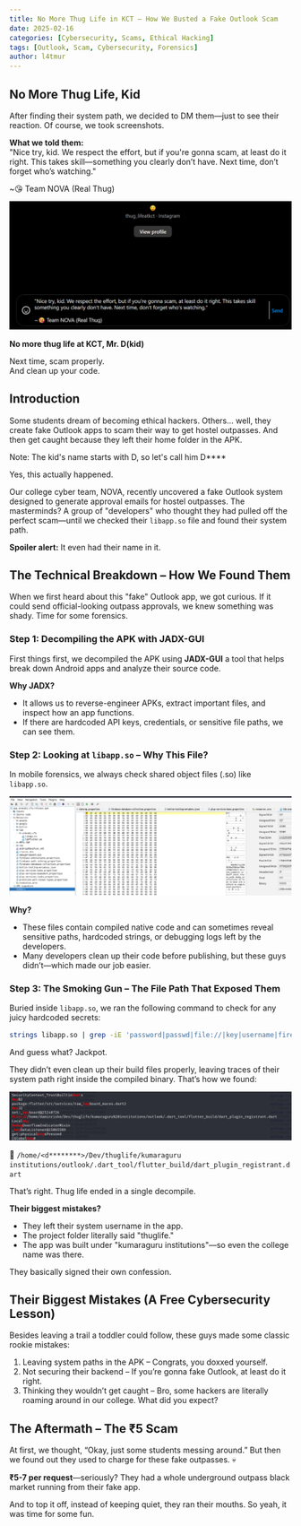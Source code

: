 ```yaml
---
title: No More Thug Life in KCT – How We Busted a Fake Outlook Scam
date: 2025-02-16
categories: [Cybersecurity, Scams, Ethical Hacking]
tags: [Outlook, Scam, Cybersecurity, Forensics]
author: l4tmur
---
```


## No More Thug Life, Kid

After finding their system path, we decided to DM them—just to see their reaction. Of course, we took screenshots.

**What we told them:**  
"Nice try, kid. We respect the effort, but if you're gonna scam, at least do it right. This takes skill—something you clearly don’t have. Next time, don’t forget who’s watching."

~😘 Team NOVA (Real Thug)

![dm](/assets/images/dm.png)

**No more thug life at KCT, Mr. D(kid)**

Next time, scam properly.  
And clean up your code.

## Introduction

Some students dream of becoming ethical hackers. Others… well, they create fake Outlook apps to scam their way to get hostel outpasses. And then get caught because they left their home folder in the APK.

Note: The kid's name starts with D, so let's call him D****

Yes, this actually happened.

Our college cyber team, NOVA, recently uncovered a fake Outlook system designed to generate approval emails for hostel outpasses. The masterminds? A group of "developers" who thought they had pulled off the perfect scam—until we checked their `libapp.so` file and found their system path.

**Spoiler alert:** It even had their name in it.

## The Technical Breakdown – How We Found Them

When we first heard about this "fake" Outlook app, we got curious. If it could send official-looking outpass approvals, we knew something was shady. Time for some forensics.

### Step 1: Decompiling the APK with JADX-GUI

First things first, we decompiled the APK using **JADX-GUI** a tool that helps break down Android apps and analyze their source code.

**Why JADX?**
- It allows us to reverse-engineer APKs, extract important files, and inspect how an app functions.
- If there are hardcoded API keys, credentials, or sensitive file paths, we can see them.

### Step 2: Looking at `libapp.so` – Why This File?

In mobile forensics, we always check shared object files (.so) like `libapp.so`.

![jadx-ui](/assets/images/jadx-ui.png)

**Why?**
- These files contain compiled native code and can sometimes reveal sensitive paths, hardcoded strings, or debugging logs left by the developers.
- Many developers clean up their code before publishing, but these guys didn’t—which made our job easier.

### Step 3: The Smoking Gun – The File Path That Exposed Them

Buried inside `libapp.so`, we ran the following command to check for any juicy hardcoded secrets:

```bash
strings libapp.so | grep -iE 'password|passwd|file://|key|username|firebase|auth|token|apikey|secret|oauth|bearer|jwt|client_id|client_secret|access_token|refresh_token|ftp|sftp|admin|private|ssh|db_password|db_user|root|credentials|aws_access_key|aws_secret|google_api_key|facebook_app_id|twilio|slack_token|webhook|encryption|keystore|cert|certificate|proxy|debug|log'
```

And guess what? Jackpot.

They didn’t even clean up their build files properly, leaving traces of their system path right inside the compiled binary. That’s how we found:

![strings-result](/assets/images/strings-result.png)

📂 `/home/<d********>/Dev/thuglife/kumaraguru institutions/outlook/.dart_tool/flutter_build/dart_plugin_registrant.dart`

That’s right. Thug life ended in a single decompile.

**Their biggest mistakes?**
- They left their system username in the app.
- The project folder literally said "thuglife."
- The app was built under "kumaraguru institutions"—so even the college name was there.

They basically signed their own confession.

## Their Biggest Mistakes (A Free Cybersecurity Lesson)

Besides leaving a trail a toddler could follow, these guys made some classic rookie mistakes:

1. Leaving system paths in the APK – Congrats, you doxxed yourself.
2. Not securing their backend – If you’re gonna fake Outlook, at least do it right.
3. Thinking they wouldn’t get caught – Bro, some hackers are literally roaming around in our college. What did you expect?

## The Aftermath – The ₹5 Scam

At first, we thought, “Okay, just some students messing around.” But then we found out they used to charge for these fake outpasses. 💀

**₹5-7 per request**—seriously? They had a whole underground outpass black market running from their fake app.

And to top it off, instead of keeping quiet, they ran their mouths. So yeah, it was time for some fun.

